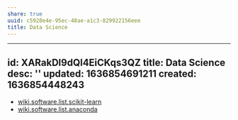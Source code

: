 ```yaml
---
share: true
uuid: c5928e4e-95ec-48ae-a1c3-829922156eee
title: Data Science
---
```

---
id: XARakDl9dQl4EiCKqs3QZ
title: Data Science
desc: ''
updated: 1636854691211
created: 1636854448243
---

* [wiki.software.list.scikit-learn](/undefined)
* [wiki.software.list.anaconda](/0a0d238f-87b1-403d-893c-22c804c8f5f6)
